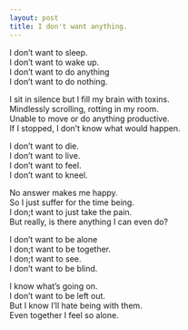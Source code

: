 ```yaml
---
layout: post
title: I don't want anything.
---
```


I don’t want to sleep. <br>
I don’t want to wake up. <br>
I don’t want to do anything <br>
I don’t want to do nothing. <br>

I sit in silence but I fill my brain with toxins. <br>
Mindlessly scrolling, rotting in my room. <br>
Unable to move or do anything productive. <br>
If I stopped, I don’t know what would happen.

I don’t want to die. <br>
I don’t want to live. <br>
I don’t want to feel. <br>
I don’t want to kneel.

No answer makes me happy. <br>
So I just suffer for the time being. <br>
I don;t want to just take the pain. <br>
But really, is there anything I can even do?

I don’t want to be alone <br>
I don;t want to be together. <br>
I don;t want to see. <br>
I don’t want to be blind.

I know what’s going on. <br>
I don’t want to be left out. <br>
But I know I’ll hate being with them. <br>
Even together I feel so alone.
